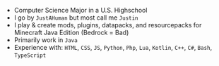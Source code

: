 - Computer Science Major in a U.S. Highschool
- I go by `JustAHuman` but most call me `Justin`
- I play & create mods, plugins, datapacks, and resourcepacks for Minecraft Java Edition (Bedrock = Bad)
- Primarily work in `Java`
- Experience with: `HTML`, `CSS`, `JS`, `Python`, `Php`, `Lua`, `Kotlin`, `C++`, `C#`, `Bash`, `TypeScript`
